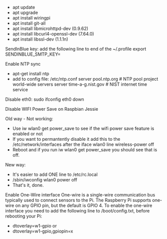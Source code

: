 - apt update
- apt upgrade
- apt install wiringpi
- apt install git-all
- apt install libmicrohttpd-dev (0.9.62)
- apt install libcurl4-openssl-dev  (7.64.0)
- apt install libssl-dev (1.1.1n)


SendInBlue key:
add the following line to end of the ~/.profile
export SENDINBLUE_SMTP_KEY=<key>


Enable NTP sync
- apt-get install ntp
- add to config file: /etc/ntp.conf
  server pool.ntp.org         # NTP pool project world-wide servers
  server time-a-g.nist.gov    # NIST internet time service


Disable eth0:
sudo ifconfig eth0 down

Disable WIFI Power Save on Raspbian Jessie

Old way - Not working:
- Use iw wlan0 get power_save to see if the wifi power save feature is enabled or not
- If you want to permantently disable it add this to the /etc/network/interfaces after the iface wlan0 line wireless-power off
- Reboot and if you run iw wlan0 get power_save you should see that is off.

New way:
- It's easier to add ONE line to /etc/rc.local
- /sbin/iwconfig wlan0 power off
- That's it, done.

Enable One-Wire interface
One-wire is a single-wire communication bus typically used to connect sensors to the Pi.
The Raspberry Pi supports one-wire on any GPIO pin, but the default is GPIO 4.
To enable the one-wire interface you need to add the following line to /boot/config.txt, before rebooting your Pi:
  - dtoverlay=w1-gpio
or
  - dtoverlay=w1-gpio,gpiopin=x
